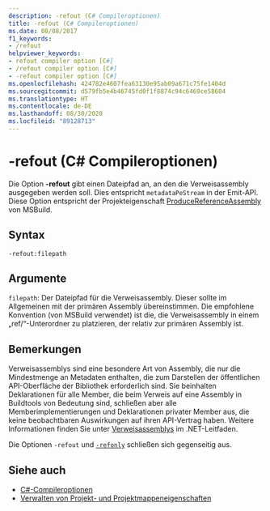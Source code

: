 ```yaml
---
description: -refout (C# Compileroptionen)
title: -refout (C# Compileroptionen)
ms.date: 08/08/2017
f1_keywords:
- /refout
helpviewer_keywords:
- refout compiler option [C#]
- /refout compiler option [C#]
- -refout compiler option [C#]
ms.openlocfilehash: 424782e4607fea63130e95ab09a671c75fe1404d
ms.sourcegitcommit: d579fb5e4b46745fd0f1f8874c94c6469ce58604
ms.translationtype: HT
ms.contentlocale: de-DE
ms.lasthandoff: 08/30/2020
ms.locfileid: "89128713"
---
```

# <a name="-refout-c-compiler-options"></a>-refout (C# Compileroptionen)

Die Option **-refout** gibt einen Dateipfad an, an den die Verweisassembly ausgegeben werden soll. Dies entspricht `metadataPeStream` in der Emit-API. Diese Option entspricht der Projekteigenschaft [ProduceReferenceAssembly](/visualstudio/msbuild/common-msbuild-project-properties) von MSBuild.

## <a name="syntax"></a>Syntax

```console
-refout:filepath
```

## <a name="arguments"></a>Argumente

 `filepath`: Der Dateipfad für die Verweisassembly. Dieser sollte im Allgemeinen mit der primären Assembly übereinstimmen. Die empfohlene Konvention (von MSBuild verwendet) ist die, die Verweisassembly in einem „ref/“-Unterordner zu platzieren, der relativ zur primären Assembly ist.

## <a name="remarks"></a>Bemerkungen

Verweisassemblys sind eine besondere Art von Assembly, die nur die Mindestmenge an Metadaten enthalten, die zum Darstellen der öffentlichen API-Oberfläche der Bibliothek erforderlich sind. Sie beinhalten Deklarationen für alle Member, die beim Verweis auf eine Assembly in Buildtools von Bedeutung sind, schließen aber alle Memberimplementierungen und Deklarationen privater Member aus, die keine beobachtbaren Auswirkungen auf ihren API-Vertrag haben. Weitere Informationen finden Sie unter [Verweisassemblys](../../../standard/assembly/reference-assemblies.md) im .NET-Leitfaden.

Die Optionen `-refout` und [`-refonly`](refonly-compiler-option.md) schließen sich gegenseitig aus.

## <a name="see-also"></a>Siehe auch

- [C#-Compileroptionen](./index.md)
- [Verwalten von Projekt- und Projektmappeneigenschaften](/visualstudio/ide/managing-project-and-solution-properties)

